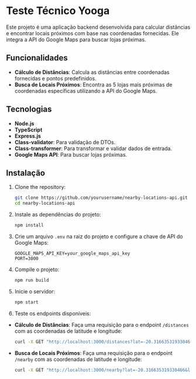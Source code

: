 # Teste Técnico Yooga

Este projeto é uma aplicação backend desenvolvida para calcular distâncias e encontrar locais próximos com base nas coordenadas fornecidas. Ele integra a API do Google Maps para buscar lojas próximas.

## Funcionalidades

- **Cálculo de Distâncias**: Calcula as distâncias entre coordenadas fornecidas e pontos predefinidos.
- **Busca de Locais Próximos**: Encontra as 5 lojas mais próximas de coordenadas específicas utilizando a API do Google Maps.

## Tecnologias

- **Node.js**
- **TypeScript**
- **Express.js**
- **Class-validator**: Para validação de DTOs.
- **Class-transformer**: Para transformar e validar dados de entrada.
- **Google Maps API**: Para buscar lojas próximas.

## Instalação

1. Clone the repository:
    ```bash
    git clone https://github.com/yourusername/nearby-locations-api.git
    cd nearby-locations-api

2. Instale as dependências do projeto:
    ```bash
    npm install

3. Crie um arquivo `.env` na raiz do projeto e configure a chave de API do Google Maps:
    ```env
    GOOGLE_MAPS_API_KEY=your_google_maps_api_key
    PORT=3000

4. Compile o projeto:
   ```bash
   npm run build

5. Inicie o servidor:
   ```bash
   npm start

6. Teste os endpoints disponíveis:

- **Cálculo de Distâncias**:
    Faça uma requisição para o endpoint `/distances` com as coordenadas de latitude e longitude:
    ```bash
    curl -X GET "http://localhost:3000/distances?lat=-20.316635319330466&lon=-40.29026198968673"
    ```

- **Busca de Locais Próximos**:
    Faça uma requisição para o endpoint `/nearby` com as coordenadas de latitude e longitude:
    ```bash
    curl -X GET "http://localhost:3000/nearby?lat=-20.316635319330466&lon=-40.29026198968673"
    ```